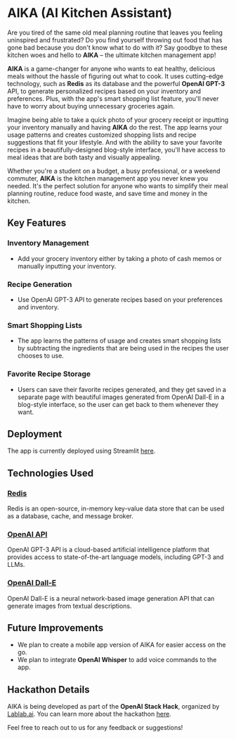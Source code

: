 # AIKA (AI Kitchen Assistant)

Are you tired of the same old meal planning routine that leaves you feeling uninspired and frustrated? Do you find yourself throwing out food that has gone bad because you don't know what to do with it? Say goodbye to these kitchen woes and hello to **AIKA** – the ultimate kitchen management app!

**AIKA** is a game-changer for anyone who wants to eat healthy, delicious meals without the hassle of figuring out what to cook. It uses cutting-edge technology, such as **Redis** as its database and the powerful **OpenAI GPT-3** API, to generate personalized recipes based on your inventory and preferences. Plus, with the app's smart shopping list feature, you'll never have to worry about buying unnecessary groceries again.

Imagine being able to take a quick photo of your grocery receipt or inputting your inventory manually and having **AIKA** do the rest. The app learns your usage patterns and creates customized shopping lists and recipe suggestions that fit your lifestyle. And with the ability to save your favorite recipes in a beautifully-designed blog-style interface, you'll have access to meal ideas that are both tasty and visually appealing.

Whether you're a student on a budget, a busy professional, or a weekend commuter, **AIKA** is the kitchen management app you never knew you needed. It's the perfect solution for anyone who wants to simplify their meal planning routine, reduce food waste, and save time and money in the kitchen.

## Key Features

### Inventory Management

- Add your grocery inventory either by taking a photo of cash memos or manually inputting your inventory.

### Recipe Generation

- Use OpenAI GPT-3 API to generate recipes based on your preferences and inventory.

### Smart Shopping Lists

- The app learns the patterns of usage and creates smart shopping lists by subtracting the ingredients that are being used in the recipes the user chooses to use.

### Favorite Recipe Storage

- Users can save their favorite recipes generated, and they get saved in a separate page with beautiful images generated from OpenAI Dall-E in a blog-style interface, so the user can get back to them whenever they want.

## Deployment

The app is currently deployed using Streamlit [here](https://lynx-kitchen-inventory-recipe.streamlit.app/).

## Technologies Used

### [Redis](https://redis.io/)

Redis is an open-source, in-memory key-value data store that can be used as a database, cache, and message broker.

### [OpenAI API](https://platform.openai.com/docs/introduction)

OpenAI GPT-3 API is a cloud-based artificial intelligence platform that provides access to state-of-the-art language models, including GPT-3 and LLMs.

### [OpenAI Dall-E](https://openai.com/dall-e/)

OpenAI Dall-E is a neural network-based image generation API that can generate images from textual descriptions.

## Future Improvements

- We plan to create a mobile app version of AIKA for easier access on the go.
- We plan to integrate **OpenAI Whisper** to add voice commands to the app. 

## Hackathon Details

AIKA is being developed as part of the **OpenAI Stack Hack**, organized by [Lablab.ai](Lablab.ai). You can learn more about the hackathon [here](https://lablab.ai/event/openai-hackathon).

Feel free to reach out to us for any feedback or suggestions!
